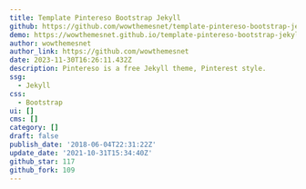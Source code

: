```yaml
---
title: Template Pintereso Bootstrap Jekyll
github: https://github.com/wowthemesnet/template-pintereso-bootstrap-jekyll
demo: https://wowthemesnet.github.io/template-pintereso-bootstrap-jekyll/
author: wowthemesnet
author_link: https://github.com/wowthemesnet
date: 2023-11-30T16:26:11.432Z
description: Pintereso is a free Jekyll theme, Pinterest style.
ssg:
  - Jekyll
css:
  - Bootstrap
ui: []
cms: []
category: []
draft: false
publish_date: '2018-06-04T22:31:22Z'
update_date: '2021-10-31T15:34:40Z'
github_star: 117
github_fork: 109
---
```

